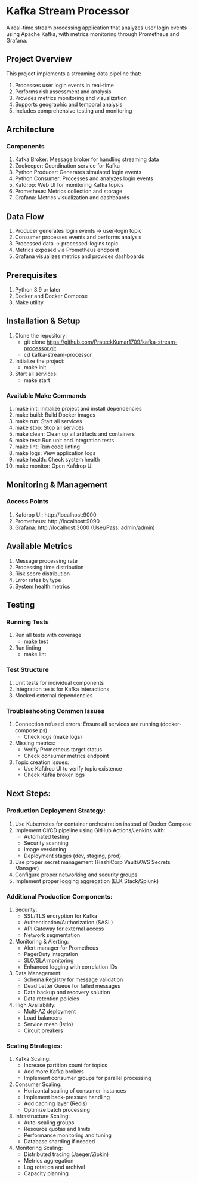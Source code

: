 # Kafka Stream Processor
A real-time stream processing application that analyzes user login events using Apache Kafka, with metrics monitoring through Prometheus and Grafana.

## Project Overview
This project implements a streaming data pipeline that:
1. Processes user login events in real-time
2. Performs risk assessment and analysis
3. Provides metrics monitoring and visualization
4. Supports geographic and temporal analysis
5. Includes comprehensive testing and monitoring

## Architecture
### Components
1. Kafka Broker: Message broker for handling streaming data
2. Zookeeper: Coordination service for Kafka
3. Python Producer: Generates simulated login events
4. Python Consumer: Processes and analyzes login events
5. Kafdrop: Web UI for monitoring Kafka topics
6. Prometheus: Metrics collection and storage
7. Grafana: Metrics visualization and dashboards

## Data Flow
1. Producer generates login events → user-login topic
2. Consumer processes events and performs analysis
3. Processed data → processed-logins topic
4. Metrics exposed via Prometheus endpoint
5. Grafana visualizes metrics and provides dashboards

## Prerequisites
1. Python 3.9 or later
2. Docker and Docker Compose
3. Make utility

## Installation & Setup
1. Clone the repository:
    - git clone <https://github.com/PrateekKumar1709/kafka-stream-processor.git>
    - cd kafka-stream-processor
2. Initialize the project:
    - make init
3. Start all services:
    - make start

### Available Make Commands
1. make init: Initialize project and install dependencies
2. make build: Build Docker images
3. make run: Start all services
4. make stop: Stop all services
5. make clean: Clean up all artifacts and containers
6. make test: Run unit and integration tests
7. make lint: Run code linting
8. make logs: View application logs
9. make health: Check system health
10. make monitor: Open Kafdrop UI

## Monitoring & Management
### Access Points
1. Kafdrop UI: http://localhost:9000
2. Prometheus: http://localhost:9090
3. Grafana: http://localhost:3000 (User/Pass: admin/admin)

## Available Metrics
1. Message processing rate
2. Processing time distribution
3. Risk score distribution
4. Error rates by type
5. System health metrics

## Testing
### Running Tests
1. Run all tests with coverage
    - make test
2. Run linting
    - make lint

### Test Structure
1. Unit tests for individual components
2. Integration tests for Kafka interactions
3. Mocked external dependencies

### Troubleshooting Common Issues
1. Connection refused errors: Ensure all services are   running (docker-compose ps)
    - Check logs (make logs)
2. Missing metrics:
    - Verify Prometheus target status
    - Check consumer metrics endpoint
3. Topic creation issues:
    - Use Kafdrop UI to verify topic existence
    - Check Kafka broker logs

## Next Steps:
### Production Deployment Strategy:
1. Use Kubernetes for container orchestration instead of Docker Compose
2. Implement CI/CD pipeline using GitHub Actions/Jenkins with:
    - Automated testing
    - Security scanning
    - Image versioning
    - Deployment stages (dev, staging, prod)
3. Use proper secret management (HashiCorp Vault/AWS Secrets Manager)
4. Configure proper networking and security groups
5. Implement proper logging aggregation (ELK Stack/Splunk)

### Additional Production Components:
1. Security:
    - SSL/TLS encryption for Kafka
    - Authentication/Authorization (SASL)
    - API Gateway for external access
    - Network segmentation
2. Monitoring & Alerting:
    - Alert manager for Prometheus
    - PagerDuty integration
    - SLO/SLA monitoring
    - Enhanced logging with correlation IDs
3. Data Management:
    - Schema Registry for message validation
    - Dead Letter Queue for failed messages
    - Data backup and recovery solution
    - Data retention policies
4. High Availability:
    - Multi-AZ deployment
    - Load balancers
    - Service mesh (Istio)
    - Circuit breakers
### Scaling Strategies:
1. Kafka Scaling:
    - Increase partition count for topics
    - Add more Kafka brokers
    - Implement consumer groups for parallel processing
2. Consumer Scaling:
    - Horizontal scaling of consumer instances
    - Implement back-pressure handling
    - Add caching layer (Redis)
    - Optimize batch processing
3. Infrastructure Scaling:
    - Auto-scaling groups
    - Resource quotas and limits
    - Performance monitoring and tuning
    - Database sharding if needed
4. Monitoring Scaling:
    - Distributed tracing (Jaeger/Zipkin)
    - Metrics aggregation
    - Log rotation and archival
    - Capacity planning
